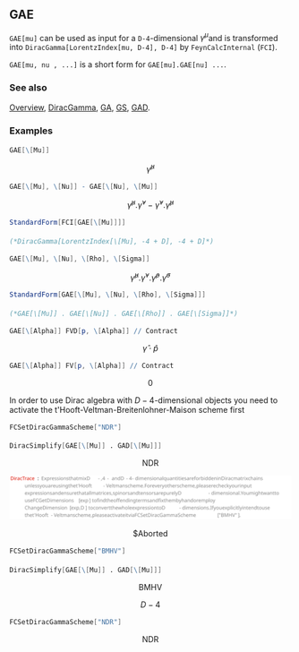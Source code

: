 ## GAE

`GAE[mu]` can be used as input for a `D-4`-dimensional $\gamma^{\mu }$and is transformed into `DiracGamma[LorentzIndex[mu, D-4], D-4]` by `FeynCalcInternal` (`FCI`).

`GAE[mu, nu , ...]` is a short form for `GAE[mu].GAE[nu] ...`.

### See also

[Overview](Extra/FeynCalc.md), [DiracGamma](DiracGamma.md), [GA](GA.md), [GS](GS.md), [GAD](GAD.md).

### Examples

```mathematica
GAE[\[Mu]]
```

$$\hat{\gamma }^{\mu }$$

```mathematica
GAE[\[Mu], \[Nu]] - GAE[\[Nu], \[Mu]]
```

$$\hat{\gamma }^{\mu }.\hat{\gamma }^{\nu }-\hat{\gamma }^{\nu }.\hat{\gamma }^{\mu }$$

```mathematica
StandardForm[FCI[GAE[\[Mu]]]]

(*DiracGamma[LorentzIndex[\[Mu], -4 + D], -4 + D]*)
```

```mathematica
GAE[\[Mu], \[Nu], \[Rho], \[Sigma]]
```

$$\hat{\gamma }^{\mu }.\hat{\gamma }^{\nu }.\hat{\gamma }^{\rho }.\hat{\gamma }^{\sigma }$$

```mathematica
StandardForm[GAE[\[Mu], \[Nu], \[Rho], \[Sigma]]]

(*GAE[\[Mu]] . GAE[\[Nu]] . GAE[\[Rho]] . GAE[\[Sigma]]*)
```

```mathematica
GAE[\[Alpha]] FVD[p, \[Alpha]] // Contract
```

$$\hat{\gamma }\cdot \hat{p}$$

```mathematica
GAE[\[Alpha]] FV[p, \[Alpha]] // Contract
```

$$0$$

In order to use Dirac algebra with $D-4$-dimensional objects you need to activate the t'Hooft-Veltman-Breitenlohner-Maison scheme first

```mathematica
FCSetDiracGammaScheme["NDR"] 
 
DiracSimplify[GAE[\[Mu]] . GAD[\[Mu]]]
```

$$\text{NDR}$$

![1mv5oz2r1f8id](img/1mv5oz2r1f8id.svg)

$$\text{\$Aborted}$$

```mathematica
FCSetDiracGammaScheme["BMHV"] 
 
DiracSimplify[GAE[\[Mu]] . GAD[\[Mu]]]
```

$$\text{BMHV}$$

$$D-4$$

```mathematica
FCSetDiracGammaScheme["NDR"]
```

$$\text{NDR}$$